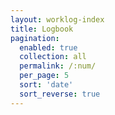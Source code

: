 ```yaml
---
layout: worklog-index
title: Logbook
pagination:
  enabled: true
  collection: all
  permalink: /:num/
  per_page: 5
  sort: 'date'
  sort_reverse: true
---
```

